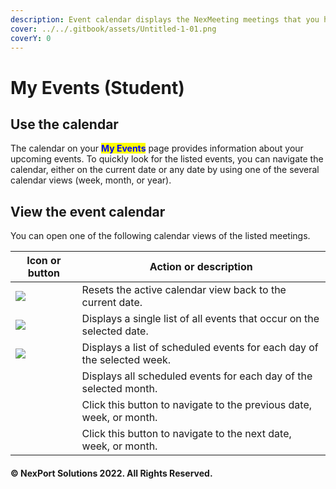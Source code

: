 ```yaml
---
description: Event calendar displays the NexMeeting meetings that you have been invited to.
cover: ../../.gitbook/assets/Untitled-1-01.png
coverY: 0
---
```


# My Events (Student)

## Use the calendar

The calendar on your <mark style="color:blue;">**My Events**</mark> page provides information about your upcoming events. To quickly look for the listed events, you can navigate the calendar, either on the current date or any date by using one of the several calendar views (week, month, or year).

## View the event calendar

You can open one of the following calendar views of the listed meetings.

| Icon or button                                                                                                                                              | Action or description                                                  |
| ----------------------------------------------------------------------------------------------------------------------------------------------------------- | ---------------------------------------------------------------------- |
| ![](https://www.nexportcampus.com/Content/Guides/sweb/Content/Resources/Images/Common\_Screens\_Icons/Today.png)                                            | Resets the active calendar view back to the current date.              |
| ![](https://www.nexportcampus.com/Content/Guides/sweb/Content/Resources/Images/Common\_Screens\_Icons/Day.png)                                              | Displays a single list of all events that occur on the selected date.  |
| ![](https://www.nexportcampus.com/Content/Guides/sweb/Content/Resources/Images/Common\_Screens\_Icons/Week.png)                                             | Displays a list of scheduled events for each day of the selected week. |
| <img src="https://www.nexportcampus.com/Content/Guides/sweb/Content/Resources/Images/Common_Screens_Icons/Month.png" alt="" data-size="original">           | Displays all scheduled events for each day of the selected month.      |
| <img src="https://www.nexportcampus.com/Content/Guides/sweb/Content/Resources/Images/Common_Screens_Icons/Previous_button.png" alt="" data-size="original"> | Click this button to navigate to the previous date, week, or month.    |
| <img src="https://www.nexportcampus.com/Content/Guides/sweb/Content/Resources/Images/Common_Screens_Icons/Next_button.png" alt="" data-size="original">     | Click this button to navigate to the next date, week, or month.        |

#### &#x20;© NexPort Solutions 2022. All Rights Reserved.
